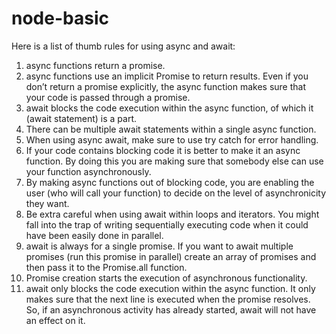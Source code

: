 # node-basic

Here is a list of thumb rules for using async and await:

1. async functions return a promise.
2. async functions use an implicit Promise to return results. Even if you don’t return a promise explicitly, the async function makes sure that your code is passed through a promise.
3. await blocks the code execution within the async function, of which it (await statement) is a part.
4. There can be multiple await statements within a single async function.
5. When using async await, make sure to use try catch for error handling.
6. If your code contains blocking code it is better to make it an async function. By doing this you are making sure that somebody else can use your function asynchronously.
7. By making async functions out of blocking code, you are enabling the user (who will call your function) to decide on the level of asynchronicity they want.
8. Be extra careful when using await within loops and iterators. You might fall into the trap of writing sequentially executing code when it could have been easily done in parallel.
9. await is always for a single promise. If you want to await multiple promises (run this promise in parallel) create an array of promises and then pass it to the Promise.all function.
10. Promise creation starts the execution of asynchronous functionality.
11. await only blocks the code execution within the async function. It only makes sure that the next line is executed when the promise resolves. So, if an asynchronous activity has already started, await will not have an effect on it.
